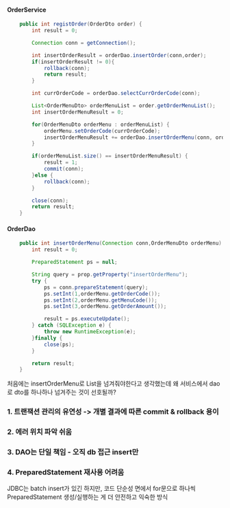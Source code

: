#### OrderService
```java
    public int registOrder(OrderDto order) {
        int result = 0;

        Connection conn = getConnection();

        int insertOrderResult = orderDao.insertOrder(conn,order);
        if(insertOrderResult != 0){
            rollback(conn);
            return result;
        }

        int currOrderCode = orderDao.selectCurrOrderCode(conn);

        List<OrderMenuDto> orderMenuList = order.getOrderMenuList();
        int insertOrderMenuResult = 0;

        for(OrderMenuDto orderMenu : orderMenuList) {
            orderMenu.setOrderCode(currOrderCode);
            insertOrderMenuResult += orderDao.insertOrderMenu(conn, orderMenu);
        }

        if(orderMenuList.size() == insertOrderMenuResult) {
            result = 1;
            commit(conn);
        }else {
            rollback(conn);
        }

        close(conn);
        return result;
    }
```
#### OrderDao
```java
    public int insertOrderMenu(Connection conn,OrderMenuDto orderMenu) {
        int result = 0;

        PreparedStatement ps = null;

        String query = prop.getProperty("insertOrderMenu");
        try {
            ps = conn.prepareStatement(query);
            ps.setInt(1,orderMenu.getOrderCode());
            ps.setInt(2,orderMenu.getMenuCode());
            ps.setInt(3,orderMenu.getOrderAmount());

            result = ps.executeUpdate();
        } catch (SQLException e) {
            throw new RuntimeException(e);
        }finally {
            close(ps);
        }

        return result;
    }
```
처음에는 insertOrderMenu로 List<OrderMenuDto>을 넘겨줘야한다고 생각했는데 왜 서비스에서 dao로 dto를 하나하나 넘겨주는 것이 선호될까?  
### 1. 트랜잭션 관리의 유연성 -> 개별 결과에 따른 commit & rollback 용이
### 2. 에러 위치 파악 쉬움
### 3. DAO는 단일 책임 - 오직 db 접근 insert만
### 4. PreparedStatement 재사용 어려움
JDBC는 batch insert가 있긴 하지만, 코드 단순성 면에서
for문으로 하나씩 PreparedStatement 생성/실행하는 게 더 안전하고 익숙한 방식

